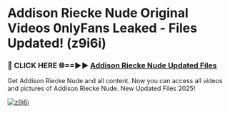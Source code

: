 # Addison Riecke Nude Original Videos 0nlyFans Leaked - Files Updated! (z9i6i)

<h3>🔴 CLICK HERE 🌐==►► <a href="https://tinyurl.com/4mcuefdz" rel="nofollow">Addison Riecke Nude Updated Files</a></h3>

Get Addison Riecke Nude and all content. Now you can access all videos and pictures of Addison Riecke Nude. New Updated Files 2025!

[![z9i6i](https://i.imgur.com/StAQSOY.gif)](https://tinyurl.com/4mcuefdz)

